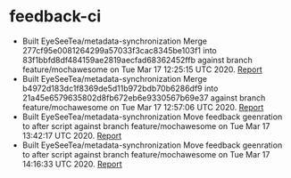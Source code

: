 # feedback-ci
- Built EyeSeeTea/metadata-synchronization Merge 277cf95e0081264299a57033f3cac8345be103f1 into 83f1bbfd8df484159ae2819aecfad68362452ffb against branch feature/mochawesome on Tue Mar 17 12:25:15 UTC 2020. [Report](https://eyeseetea.github.io/feedback-ci/EyeSeeTea/metadata-synchronization/pr/452/435b11ebd04fa21844304b89e7a00f5746568e18)
- Built EyeSeeTea/metadata-synchronization Merge b4972d183dc1f8369de5d11b972bdb70b6286df9 into 21a45e6579635802d8fb672eb6e9330567b69e37 against branch feature/mochawesome on Tue Mar 17 12:57:06 UTC 2020. [Report](https://eyeseetea.github.io/feedback-ci/EyeSeeTea/metadata-synchronization/pr/452/b4b6b9243e228692b7feff553e995aa4d27d7d1f)
- Built EyeSeeTea/metadata-synchronization Move feedback geenration to after script against branch feature/mochawesome on Tue Mar 17 13:42:17 UTC 2020. [Report](https://eyeseetea.github.io/feedback-ci/EyeSeeTea/metadata-synchronization/branch/feature-mochawesome/b4972d183dc1f8369de5d11b972bdb70b6286df9)
- Built EyeSeeTea/metadata-synchronization Move feedback geenration to after script against branch feature/mochawesome on Tue Mar 17 14:16:33 UTC 2020. [Report](https://eyeseetea.github.io/feedback-ci/EyeSeeTea/metadata-synchronization/branch/feature-mochawesome/b4972d183dc1f8369de5d11b972bdb70b6286df9)
